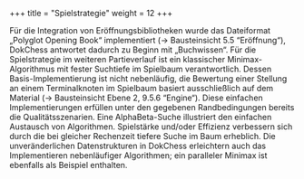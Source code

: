 +++
title = "Spielstrategie"
weight = 12
+++

Für die Integration von Eröffnungsbibliotheken wurde das Dateiformat „Polyglot Opening Book“ implementiert (→ Bausteinsicht 5.5 “Eröffnung“), DokChess antwortet dadurch zu Beginn mit „Buchwissen“.
Für die Spielstrategie im weiteren Partieverlauf ist ein klassischer Minimax­-Algorithmus mit fester Suchtiefe im Spielbaum verantwortlich. Dessen Basis-Implementierung ist nicht nebenläufig, die Bewertung einer Stellung an einem Terminalknoten im Spielbaum basiert ausschließlich auf dem Material (→ Bausteinsicht Ebene 2, 9.5.6 “Engine“). Diese einfachen Implementierungen erfüllen unter den gegebenen Randbedingungen bereits die Qualitätsszenarien.
Eine Alpha­Beta­-Suche illustriert den einfachen Austausch von Algorithmen. Spielstärke und/oder Effizienz verbessern sich durch die bei gleicher Rechenzeit tiefere Suche im Baum erheblich. Die unveränderlichen Datenstrukturen in DokChess erleichtern auch das Implementieren nebenläufiger Algorithmen; ein paralleler Minimax ist ebenfalls als Beispiel enthalten.

